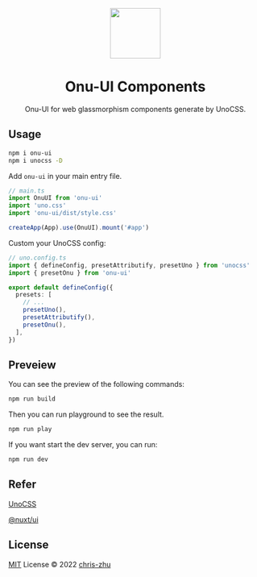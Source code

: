 <p align="center">
<img src="./public/logo.svg" style="width:100px;" />
<h1 align="center">Onu-UI Components</h1>
<p align="center">Onu-UI for web glassmorphism components generate by UnoCSS.</p>
</p>

## Usage

```bash
npm i onu-ui
npm i unocss -D
```
Add `onu-ui` in your main entry file.

```ts
// main.ts
import OnuUI from 'onu-ui'
import 'uno.css'
import 'onu-ui/dist/style.css'

createApp(App).use(OnuUI).mount('#app')
```
Custom your UnoCSS config:
```ts
// uno.config.ts
import { defineConfig, presetAttributify, presetUno } from 'unocss'
import { presetOnu } from 'onu-ui'

export default defineConfig({
  presets: [
    // ...
    presetUno(),
    presetAttributify(),
    presetOnu(),
  ],
})
```

## Preveiew
You can see the preview of the following commands:

```bash
npm run build
```

Then you can run playground to see the result.

```bash
npm run play
```

If you want start the dev server, you can run:

```bash
npm run dev
```


## Refer

[UnoCSS](https://github.com/unocss/unocss)

[@nuxt/ui](https://github.com/nuxt/ui)

## License

[MIT](../../LICENSE) License © 2022 [chris-zhu](https://github.com/chris-zhu)
